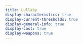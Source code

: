 ```yaml
---
title: Lullaby
display-characteristics: true
display-current-thresholds: true
display-general-info: true
display-cost: true
display-weapons: true
---
```

